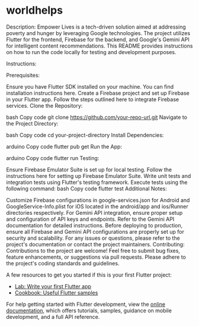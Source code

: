 # worldhelps
Description:
Empower Lives is a tech-driven solution aimed at addressing poverty and hunger by leveraging Google technologies. The project utilizes Flutter for the frontend, Firebase for the backend, and Google's Gemini API for intelligent content recommendations. This README provides instructions on how to run the code locally for testing and development purposes.

Instructions:

Prerequisites:

Ensure you have Flutter SDK installed on your machine. You can find installation instructions here.
Create a Firebase project and set up Firebase in your Flutter app. Follow the steps outlined here to integrate Firebase services.
Clone the Repository:

bash
Copy code
git clone https://github.com/your-repo-url.git
Navigate to the Project Directory:

bash
Copy code
cd your-project-directory
Install Dependencies:

arduino
Copy code
flutter pub get
Run the App:

arduino
Copy code
flutter run
Testing:

Ensure Firebase Emulator Suite is set up for local testing. Follow the instructions here for setting up Firebase Emulator Suite.
Write unit tests and integration tests using Flutter's testing framework. Execute tests using the following command:
bash
Copy code
flutter test
Additional Notes:

Customize Firebase configurations in google-services.json for Android and GoogleService-Info.plist for iOS located in the android/app and ios/Runner directories respectively.
For Gemini API integration, ensure proper setup and configuration of API keys and endpoints. Refer to the Gemini API documentation for detailed instructions.
Before deploying to production, ensure all Firebase and Gemini API configurations are properly set up for security and scalability.
For any issues or questions, please refer to the project's documentation or contact the project maintainers.
Contributing:
Contributions to the project are welcome! Feel free to submit bug fixes, feature enhancements, or suggestions via pull requests. Please adhere to the project's coding standards and guidelines.

A few resources to get you started if this is your first Flutter project:

- [Lab: Write your first Flutter app](https://docs.flutter.dev/get-started/codelab)
- [Cookbook: Useful Flutter samples](https://docs.flutter.dev/cookbook)

For help getting started with Flutter development, view the
[online documentation](https://docs.flutter.dev/), which offers tutorials,
samples, guidance on mobile development, and a full API reference.

